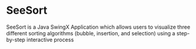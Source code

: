 # SeeSort
SeeSort is a Java SwingX Application which allows users to visualize three different sorting algorithms (bubble, insertion, and selection) using a step-by-step interactive process
